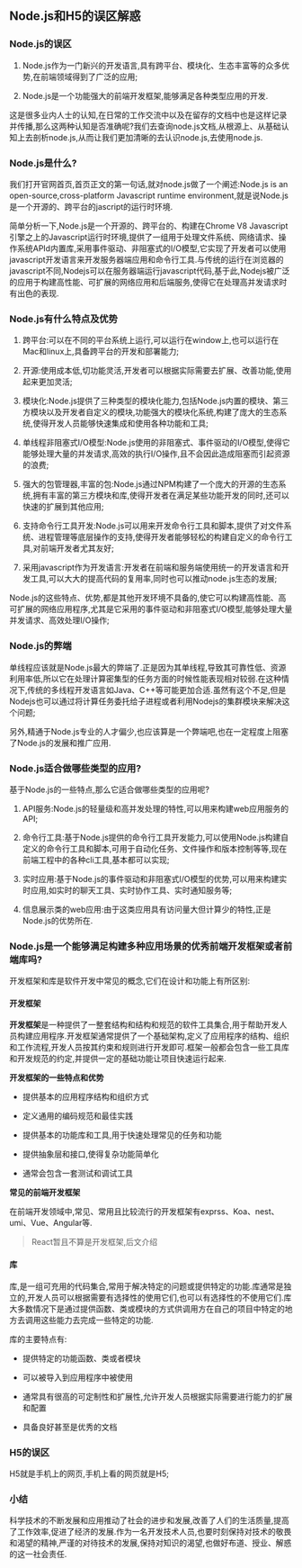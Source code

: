## Node.js和H5的误区解惑

### Node.js的误区

1. Node.js作为一门新兴的开发语言,具有跨平台、模块化、生态丰富等的众多优势,在前端领域得到了广泛的应用;

2. Node.js是一个功能强大的前端开发框架,能够满足各种类型应用的开发.

这是很多业内人士的认知,在日常的工作交流中以及在留存的文档中也是这样记录并传播,那么这两种认知是否准确呢?我们去查询node.js文档,从根源上、从基础认知上去剖析node.js,从而让我们更加清晰的去认识node.js,去使用node.js.

### Node.js是什么?

我们打开官网首页,首页正文的第一句话,就对node.js做了一个阐述:Node.js is an open-source,cross-platform Javascript runtime environment,就是说Node.js是一个开源的、跨平台的jascript的运行时环境.

简单分析一下,Node.js是一个开源的、跨平台的、构建在Chrome V8 Javascript引擎之上的Javascript运行时环境,提供了一组用于处理文件系统、网络请求、操作系统APId内置库,采用事件驱动、非阻塞式的I/O模型,它实现了开发者可以使用javascript开发语言来开发服务器端应用和命令行工具.与传统的运行在浏览器的javascript不同,Nodejs可以在服务器端运行javascript代码,基于此,Nodejs被广泛的应用于构建高性能、可扩展的网络应用和后端服务,使得它在处理高并发请求时有出色的表现.

### Node.js有什么特点及优势

1. 跨平台:可以在不同的平台系统上运行,可以运行在window上,也可以运行在Mac和linux上,具备跨平台的开发和部署能力;

2. 开源:使用成本低,切功能灵活,开发者可以根据实际需要去扩展、改善功能,使用起来更加灵活;

3. 模块化:Node.js提供了三种类型的模块化能力,包括Node.js内置的模块、第三方模块以及开发者自定义的模块,功能强大的模块化系统,构建了庞大的生态系统,使得开发人员能够快速集成和使用各种功能和工具;

4. 单线程非阻塞式I/O模型:Node.js使用的非阻塞式、事件驱动的I/O模型,使得它能够处理大量的并发请求,高效的执行I/O操作,且不会因此造成阻塞而引起资源的浪费;

5. 强大的包管理器,丰富的包:Node.js通过NPM构建了一个庞大的开源的生态系统,拥有丰富的第三方模块和库,使得开发者在满足某些功能开发的同时,还可以快速的扩展到其他应用;

6. 支持命令行工具开发:Node.js可以用来开发命令行工具和脚本,提供了对文件系统、进程管理等底层操作的支持,使得开发者能够轻松的构建自定义的命令行工具,对前端开发者尤其友好;

7. 采用javascript作为开发语言:开发者在前端和服务端使用统一的开发语言和开发工具,可以大大的提高代码的复用率,同时也可以推动node.js生态的发展;


Node.js的这些特点、优势,都是其他开发环境不具备的,使它可以构建高性能、高可扩展的网络应用程序,尤其是它采用的事件驱动和非阻塞式I/O模型,能够处理大量并发请求、高效处理I/O操作;

### Node.js的弊端

单线程应该就是Node.js最大的弊端了.正是因为其单线程,导致其可靠性低、资源利用率低,所以它在处理计算密集型的任务方面的时候性能表现相对较弱.在这种情况下,传统的多线程开发语言如Java、C++等可能更加合适.虽然有这个不足,但是Nodejs也可以通过将计算任务委托给子进程或者利用Nodejs的集群模块来解决这个问题;

另外,精通于Node.js专业的人才偏少,也应该算是一个弊端吧,也在一定程度上阻塞了Node.js的发展和推广应用.

### Node.js适合做哪些类型的应用?

基于Node.js的一些特点,那么它适合做哪些类型的应用呢?

1. API服务:Node.js的轻量级和高并发处理的特性,可以用来构建web应用服务的API;

2. 命令行工具:基于Node.js提供的命令行工具开发能力,可以使用Node.js构建自定义的命令行工具和脚本,可用于自动化任务、文件操作和版本控制等等,现在前端工程中的各种cli工具,基本都可以实现;

3. 实时应用:基于Node.js的事件驱动和非阻塞式I/O模型的优势,可以用来构建实时应用,如实时的聊天工具、实时协作工具、实时通知服务等;

4. 信息展示类的web应用:由于这类应用具有访问量大但计算少的特性,正是Node.js的优势所在.


### Node.js是一个能够满足构建多种应用场景的优秀前端开发框架或者前端库吗?

开发框架和库是软件开发中常见的概念,它们在设计和功能上有所区别:

#### 开发框架

**开发框架**是一种提供了一整套结构和结构和规范的软件工具集合,用于帮助开发人员构建应用程序.开发框架通常提供了一个基础架构,定义了应用程序的结构、组织和工作流程,开发人员按其约束和规则进行开发即可.框架一般都会包含一些工具库和开发规范的约定,并提供一定的基础功能让项目快速运行起来.

**开发框架的一些特点和优势**

- 提供基本的应用程序结构和组织方式

- 定义通用的编码规范和最佳实践

- 提供基本的功能库和工具,用于快速处理常见的任务和功能

- 提供抽象层和接口,使得复杂功能简单化

- 通常会包含一套测试和调试工具

**常见的前端开发框架**

在前端开发领域中,常见、常用且比较流行的开发框架有exprss、Koa、nest、umi、Vue、Angular等.

> React暂且不算是开发框架,后文介绍

#### 库

库,是一组可充用的代码集合,常用于解决特定的问题或提供特定的功能.库通常是独立的,开发人员可以根据需要有选择性的使用它们,也可以有选择性的不使用它们.库大多数情况下是通过提供函数、类或模块的方式供调用方在自己的项目中特定的地方去调用这些能力去完成一些特定的功能.

库的主要特点有:

- 提供特定的功能函数、类或者模块

- 可以被导入到应用程序中被使用

- 通常具有很高的可定制性和扩展性,允许开发人员根据实际需要进行能力的扩展和配置

- 具备良好甚至是优秀的文档

### H5的误区

H5就是手机上的网页,手机上看的网页就是H5;

### 小结

科学技术的不断发展和应用推动了社会的进步和发展,改善了人们的生活质量,提高了工作效率,促进了经济的发展.作为一名开发技术人员,也要时刻保持对技术的敬畏和渴望的精神,严谨的对待技术的发展,保持对知识的渴望,也做好布道、授业、解惑的这一社会责任.